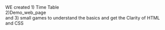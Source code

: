 WE created 1) Time Table <br>
2)Demo_web_page  <br>
and 3) small games to understand the basics and get the Clarity of HTML and CSS 
